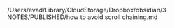 /Users/evad/Library/CloudStorage/Dropbox/obsidian/3. NOTES/PUBLISHED/how to avoid scroll chaining.md